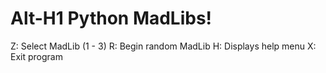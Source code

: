 Alt-H1 Python MadLibs!
======
Z: Select MadLib (1 - 3)
R: Begin random MadLib
H: Displays help menu
X: Exit program
